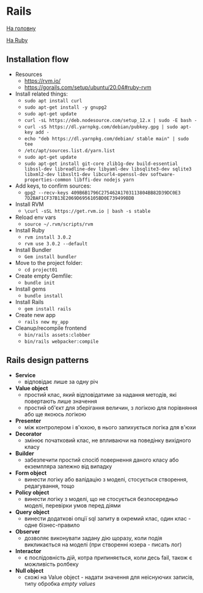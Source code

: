 # Rails
[На головну](/README.md)

[На Ruby](index.md)


## Installation flow
* Resources
  * https://rvm.io/
  * https://gorails.com/setup/ubuntu/20.04#ruby-rvm
* Install related things:
  * `sudo apt install curl`
  * `sudo apt-get install -y gnupg2`
  * `sudo apt-get update`
  * `curl -sL https://deb.nodesource.com/setup_12.x | sudo -E bash -`
  * `curl -sS https://dl.yarnpkg.com/debian/pubkey.gpg | sudo apt-key add -`
  * `echo "deb https://dl.yarnpkg.com/debian/ stable main" | sudo tee`
  * `/etc/apt/sources.list.d/yarn.list`
  * `sudo apt-get update`
  * `sudo apt-get install git-core zlib1g-dev build-essential libssl-dev libreadline-dev libyaml-dev libsqlite3-dev sqlite3 libxml2-dev libxslt1-dev libcurl4-openssl-dev software-properties-common libffi-dev nodejs yarn`
* Add keys, to confirm sources:
  * `gpg2 --recv-keys 409B6B1796C275462A1703113804BB82D39DC0E3 7D2BAF1CF37B13E2069D6956105BD0E739499BDB`
* Install RVM
  * `\curl -sSL https://get.rvm.io | bash -s stable`
* Reload env vars
  * `source ~/.rvm/scripts/rvm`
* Install Ruby
  * `rvm install 3.0.2`
  * `rvm use 3.0.2 --default`
* Install Bundler
  * `Gem install bundler`
* Move to the project folder:
  * `cd project01`
* Create empty Gemfile:
  * `bundle init`
* Install gems
  * `bundle install`
* Install Rails
  * `gem install rails`
* Create new app
  * `rails new my_app`
* Cleanup/recompile frontend
  * `bin/rails assets:clobber`
  * `bin/rails webpacker:compile`


## Rails design patterns
* **Service**
  * відповідає лише за одну річ
* **Value object**
  * простий клас, який відповідатиме за надання методів, які повертають лише значення
  * простий об'єкт для зберігання величин, з логікою для порівняння або ще якоюсь логікою
* **Presenter**
  * між контролером і в'юхою, в нього запихується логіка для в'юхи
* **Decorator**
  * змінює початковий клас, не впливаючи на поведінку вихідного класу
* **Builder**
  * забезпечити простий спосіб повернення даного класу або екземпляра залежно від випадку
* **Form object**
  * винести логіку або валідацію з моделі, стосується створення, редагування, тощо
* **Policy object**
  * винести логіку з моделі, що не стосується безпосередньо моделі, перевірки умов перед діями
* **Query object**
  * винести додаткові опції sql запиту в окремий клас, один клас - одне бізнес-правило
* **Observer**
  * дозволяє виконувати задану дію щоразу, коли подія викликається на моделі (при створенні юзера - писать лог)
* **Interactor**
  * є послідовність дій, котра припиняється, коли десь fail, також є можливість ролбеку
* **Null object**
  * схожі на Value object - надати значення для неіснуючих записів, типу обробка *empty values*
